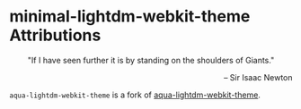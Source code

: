 # minimal-lightdm-webkit-theme Attributions

<p align="center">"If I have seen further it is by standing on the shoulders of Giants."</p>
<p align="right">– Sir Isaac Newton</p>

`aqua-lightdm-webkit-theme` is a fork of [aqua-lightdm-webkit-theme](https://github.com/paysonwallach/aqua-lightdm-webkit-theme).
